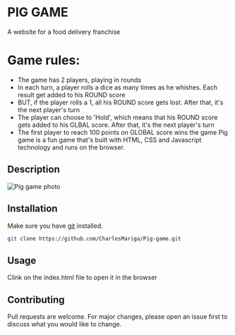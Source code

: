 # PIG GAME

A website for a food delivery franchise

# Game rules:

- The game has 2 players, playing in rounds
- In each turn, a player rolls a dice as many times as he whishes. Each result get added to his ROUND score
- BUT, if the player rolls a 1, all his ROUND score gets lost. After that, it's the next player's turn
- The player can choose to 'Hold', which means that his ROUND score gets added to his GLBAL score. After that, it's the next player's turn
- The first player to reach 100 points on GLOBAL score wins the game
  Pig game is a fun game that's built with HTML, CSS and Javascript technology and runs on the browser.

## Description

![Pig game photo](https://repository-images.githubusercontent.com/230012044/80cfd500-26bd-11ea-9520-8784c3684ae2)

## Installation

Make sure you have [git](https://git-scm.com/) installed.

```bash
git clone https://github.com/CharlesMariga/Pig-game.git
```

## Usage

Clink on the index.html file to open it in the browser

## Contributing

Pull requests are welcome. For major changes, please open an issue first to discuss what you would like to change.
